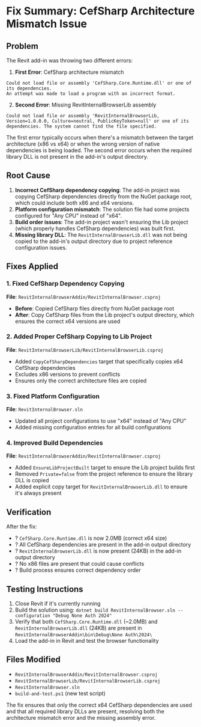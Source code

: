 # Fix Summary: CefSharp Architecture Mismatch Issue

## Problem
The Revit add-in was throwing two different errors:

1. **First Error**: CefSharp architecture mismatch
```
Could not load file or assembly 'CefSharp.Core.Runtime.dll' or one of its dependencies. 
An attempt was made to load a program with an incorrect format.
```

2. **Second Error**: Missing RevitInternalBrowserLib assembly
```
Could not load file or assembly 'RevitInternalBrowserLib, Version=1.0.0.0, Culture=neutral, PublicKeyToken=null' or one of its dependencies. The system cannot find the file specified.
```

The first error typically occurs when there's a mismatch between the target architecture (x86 vs x64) or when the wrong version of native dependencies is being loaded. The second error occurs when the required library DLL is not present in the add-in's output directory.

## Root Cause
1. **Incorrect CefSharp dependency copying**: The add-in project was copying CefSharp dependencies directly from the NuGet package root, which could include both x86 and x64 versions.
2. **Platform configuration mismatch**: The solution file had some projects configured for "Any CPU" instead of "x64".
3. **Build order issues**: The add-in project wasn't ensuring the Lib project (which properly handles CefSharp dependencies) was built first.
4. **Missing library DLL**: The `RevitInternalBrowserLib.dll` was not being copied to the add-in's output directory due to project reference configuration issues.

## Fixes Applied

### 1. Fixed CefSharp Dependency Copying
**File**: `RevitInternalBrowserAddin/RevitInternalBrowser.csproj`

- **Before**: Copied CefSharp files directly from NuGet package root
- **After**: Copy CefSharp files from the Lib project's output directory, which ensures the correct x64 versions are used

### 2. Added Proper CefSharp Copying to Lib Project
**File**: `RevitInternalBrowserLib/RevitInternalBrowserLib.csproj`

- Added `CopyCefSharpDependencies` target that specifically copies x64 CefSharp dependencies
- Excludes x86 versions to prevent conflicts
- Ensures only the correct architecture files are copied

### 3. Fixed Platform Configuration
**File**: `RevitInternalBrowser.sln`

- Updated all project configurations to use "x64" instead of "Any CPU"
- Added missing configuration entries for all build configurations

### 4. Improved Build Dependencies
**File**: `RevitInternalBrowserAddin/RevitInternalBrowser.csproj`

- Added `EnsureLibProjectBuilt` target to ensure the Lib project builds first
- Removed `Private=false` from the project reference to ensure the library DLL is copied
- Added explicit copy target for `RevitInternalBrowserLib.dll` to ensure it's always present

## Verification
After the fix:
- ? `CefSharp.Core.Runtime.dll` is now 2.0MB (correct x64 size)
- ? All CefSharp dependencies are present in the add-in output directory
- ? `RevitInternalBrowserLib.dll` is now present (24KB) in the add-in output directory
- ? No x86 files are present that could cause conflicts
- ? Build process ensures correct dependency order

## Testing Instructions
1. Close Revit if it's currently running
2. Build the solution using: `dotnet build RevitInternalBrowser.sln --configuration "Debug None Auth 2024"`
3. Verify that both `CefSharp.Core.Runtime.dll` (~2.0MB) and `RevitInternalBrowserLib.dll` (24KB) are present in `RevitInternalBrowserAddin\bin\Debug\None Auth\2024\`
4. Load the add-in in Revit and test the browser functionality

## Files Modified
- `RevitInternalBrowserAddin/RevitInternalBrowser.csproj`
- `RevitInternalBrowserLib/RevitInternalBrowserLib.csproj`
- `RevitInternalBrowser.sln`
- `build-and-test.ps1` (new test script)

The fix ensures that only the correct x64 CefSharp dependencies are used and that all required library DLLs are present, resolving both the architecture mismatch error and the missing assembly error. 